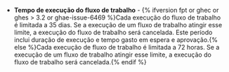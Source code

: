 - **Tempo de execução do fluxo de trabalho** - {% ifversion fpt or ghec or ghes > 3.2 or ghae-issue-6469 %}Cada execução do fluxo de trabalho é limitada a 35 dias. Se a execução de um fluxo de trabalho atingir esse limite, a execução do fluxo de trabalho será cancelada. Este período inclui duração de execução e tempo gasto em espera e aprovação.{% else %}Cada execução de fluxo de trabalho é limitada a 72 horas. Se a execução de um fluxo de trabalho atingir esse limite, a execução do fluxo de trabalho será cancelada.{% endif %}
